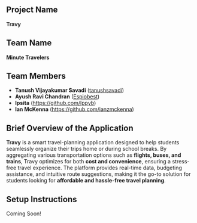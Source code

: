 ## Project Name
**Travy**

## Team Name
**Minute Travelers**

## Team Members
- **Tanush Vijayakumar Savadi** ([tanushsavadi](https://github.com/tanushsavadi))
- **Ayush Ravi Chandran** ([Espiobest](https://github.com/Espiobest))
- **Ipsita** (https://github.com/Ippyb)
- **Ian McKenna** (https://github.com/ianzmckenna)

## Brief Overview of the Application
**Travy** is a smart travel-planning application designed to help students seamlessly organize their trips home or during school breaks. By aggregating various transportation options such as **flights, buses, and trains**, Travy optimizes for both **cost and convenience**, ensuring a stress-free travel experience. The platform provides real-time data, budgeting assistance, and intuitive route suggestions, making it the go-to solution for students looking for **affordable and hassle-free travel planning**.

## Setup Instructions
Coming Soon!
